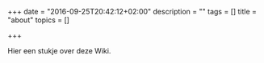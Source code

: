 +++
date = "2016-09-25T20:42:12+02:00"
description = ""
tags = []
title = "about"
topics = []

+++

Hier een stukje over deze Wiki.
